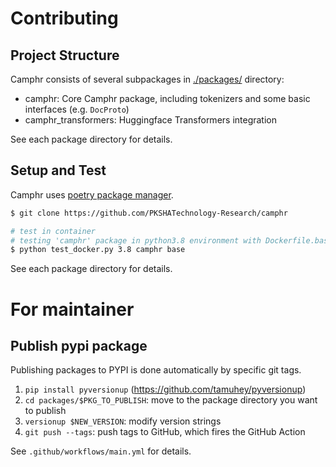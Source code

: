 # Contributing

## Project Structure

Camphr consists of several subpackages in [./packages/](./packages) directory:

- camphr: Core Camphr package, including tokenizers and some basic interfaces (e.g. `DocProto`)
- camphr_transformers: Huggingface Transformers integration

See each package directory for details.

## Setup and Test

Camphr uses [poetry package manager](https://github.com/python-poetry/poetry).

```bash
$ git clone https://github.com/PKSHATechnology-Research/camphr

# test in container
# testing 'camphr' package in python3.8 environment with Dockerfile.base
$ python test_docker.py 3.8 camphr base
```

See each package directory for details.

# For maintainer

## Publish pypi package

Publishing packages to PYPI is done automatically by specific git tags.

1. `pip install pyversionup` (https://github.com/tamuhey/pyversionup)
2. `cd packages/$PKG_TO_PUBLISH`: move to the package directory you want to publish
3. `versionup $NEW_VERSION`: modify version strings
4. `git push --tags`: push tags to GitHub, which fires the GitHub Action

See `.github/workflows/main.yml` for details.

